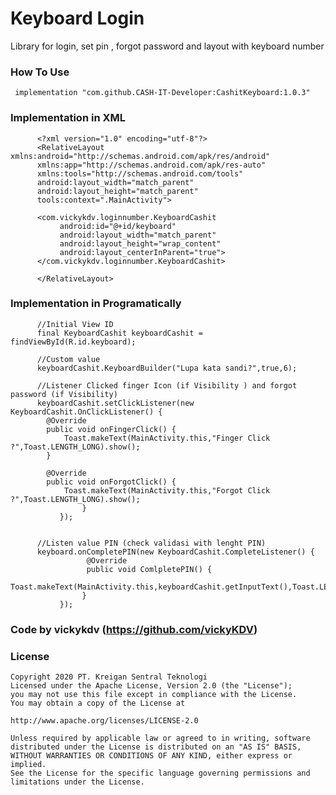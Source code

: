 # Keyboard Login
Library for login, set pin , forgot password and layout with keyboard number

### How To Use
     implementation "com.github.CASH-IT-Developer:CashitKeyboard:1.0.3"

### Implementation in XML

          <?xml version="1.0" encoding="utf-8"?>
          <RelativeLayout xmlns:android="http://schemas.android.com/apk/res/android"
          xmlns:app="http://schemas.android.com/apk/res-auto"
          xmlns:tools="http://schemas.android.com/tools"
          android:layout_width="match_parent"
          android:layout_height="match_parent"
          tools:context=".MainActivity">

          <com.vickykdv.loginnumber.KeyboardCashit
               android:id="@+id/keyboard"
               android:layout_width="match_parent"
               android:layout_height="wrap_content"
               android:layout_centerInParent="true">
          </com.vickykdv.loginnumber.KeyboardCashit>
      
          </RelativeLayout>


### Implementation in Programatically
      
          //Initial View ID
          final KeyboardCashit keyboardCashit = findViewById(R.id.keyboard);
        
          //Custom value
          keyboardCashit.KeyboardBuilder("Lupa kata sandi?",true,6);
        
          //Listener Clicked finger Icon (if Visibility ) and forgot password (if Visibility)
          keyboardCashit.setClickListener(new KeyboardCashit.OnClickListener() {
            @Override
            public void onFingerClick() {
                Toast.makeText(MainActivity.this,"Finger Click ?",Toast.LENGTH_LONG).show();
            }

            @Override
            public void onForgotClick() {
                Toast.makeText(MainActivity.this,"Forgot Click ?",Toast.LENGTH_LONG).show();
                    }
               });


          //Listen value PIN (check validasi with lenght PIN)
          keyboard.onCompletePIN(new KeyboardCashit.CompleteListener() {
                     @Override
                     public void ComlpletePIN() {
                    Toast.makeText(MainActivity.this,keyboardCashit.getInputText(),Toast.LENGTH_LONG).show();
                    }
               });
        
        
   ### Code by vickykdv (https://github.com/vickyKDV) 
   
   
   ### License
          
    Copyright 2020 PT. Kreigan Sentral Teknologi
    Licensed under the Apache License, Version 2.0 (the "License");
    you may not use this file except in compliance with the License.
    You may obtain a copy of the License at
          
    http://www.apache.org/licenses/LICENSE-2.0

    Unless required by applicable law or agreed to in writing, software
    distributed under the License is distributed on an "AS IS" BASIS,
    WITHOUT WARRANTIES OR CONDITIONS OF ANY KIND, either express or implied.
    See the License for the specific language governing permissions and
    limitations under the License.
